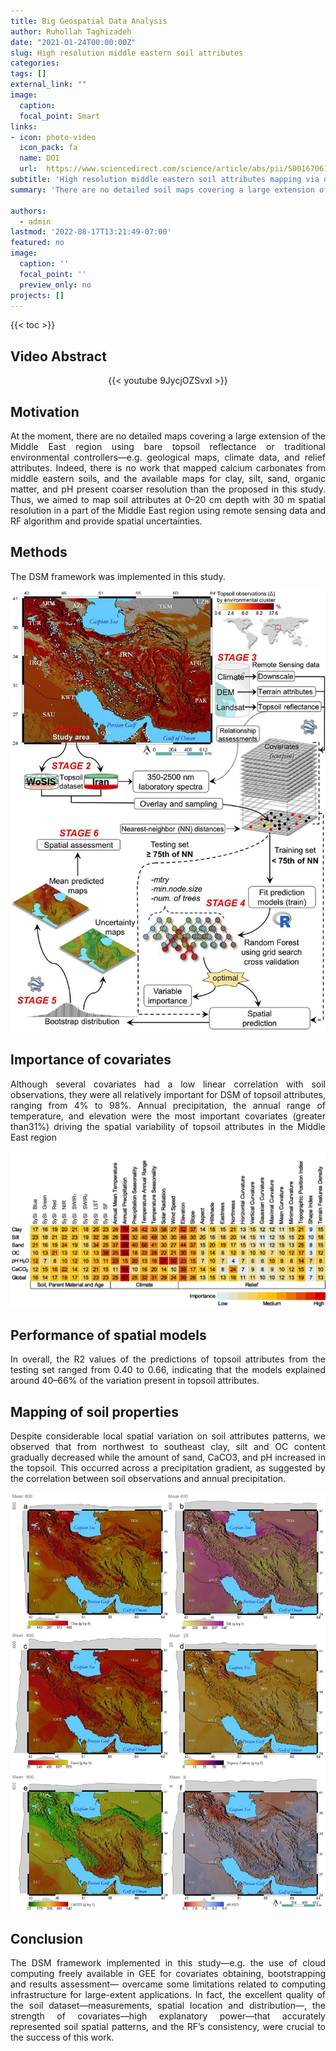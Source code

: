 ```yaml
---
title: Big Geospatial Data Analysis
author: Ruhollah Taghizadeh
date: "2021-01-24T00:00:00Z"
slug: High resolution middle eastern soil attributes
categories: 
tags: []
external_link: ""
image:
  caption: 
  focal_point: Smart
links:
- icon: photo-video
  icon_pack: fa
  name: DOI
  url:  https://www.sciencedirect.com/science/article/abs/pii/S0016706120326458
subtitle: 'High resolution middle eastern soil attributes mapping via open data and cloud computing'
summary: 'There are no detailed soil maps covering a large extension of the Middle East region, especially for calcium carbonate content. Thus, we used topsoil data for mapping near 3,338,000 square km of the Middle East. We used covariates obtained from RS data and random forest algorithm. After training RF we used the optimal ones for making spatial predictions of topsoil attributes and associated uncertainties at 30 m resolution.'

authors: 
  - admin
lastmod: '2022-08-17T13:21:49-07:00'
featured: no
image:
  caption: ''
  focal_point: ''
  preview_only: no
projects: []
---
```

{{< toc >}} 

## Video Abstract
<center>

{{< youtube 9JycjOZSvxI >}}

</center>

## Motivation
<style>
body {
text-align: justify}
</style>
At the moment, there are no detailed maps covering a large extension of the Middle East region using bare topsoil reflectance or traditional environmental controllers—e.g. geological maps, climate data, and relief attributes. Indeed, there is no work that mapped calcium carbonates from middle eastern soils, and the available maps for clay, silt, sand, organic matter, and pH present coarser resolution than the proposed in this study. Thus, we aimed to map soil attributes at 0–20 cm depth with 30 m spatial resolution in a part of the Middle East region using remote sensing data and RF algorithm and provide spatial uncertainties.

## Methods

The DSM framework was implemented in this study.

![](fig1.png)

## Importance of covariates

Although several covariates had a low linear correlation with soil observations, they were all relatively important for DSM of topsoil attributes, ranging from 4% to 98%. Annual precipitation, the annual range of temperature, and elevation were the most important covariates (greater than31%) driving the spatial variability of topsoil attributes in the Middle East region

![](fig2.png)

## Performance of spatial models

In overall, the R2 values of the predictions of topsoil attributes from the testing set ranged from 0.40 to 0.66, indicating that the models explained around 40–66% of the variation present in topsoil attributes.

## Mapping of soil properties

Despite considerable local spatial variation on soil attributes patterns, we observed that from northwest to southeast clay, silt and OC content gradually decreased while the amount of sand, CaCO3, and pH increased in the topsoil. This occurred across a precipitation gradient, as suggested by the correlation between soil observations and annual precipitation.

![](fig3.png)

## Conclusion

The DSM framework implemented in this study—e.g. the use of cloud computing freely available in GEE for covariates obtaining, bootstrapping and results assessment— overcame some limitations related to computing infrastructure for large-extent applications. In fact, the excellent quality of the soil dataset—measurements, spatial location and distribution—, the strength of covariates—high explanatory power—that accurately represented soil spatial patterns, and the RF’s consistency, were crucial to the success of this work.